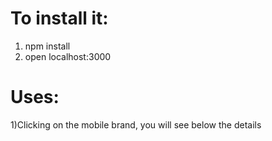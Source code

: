 # To install it:
1) npm install
2) open localhost:3000

# Uses:
1)Clicking on the mobile brand, you will see below the details
